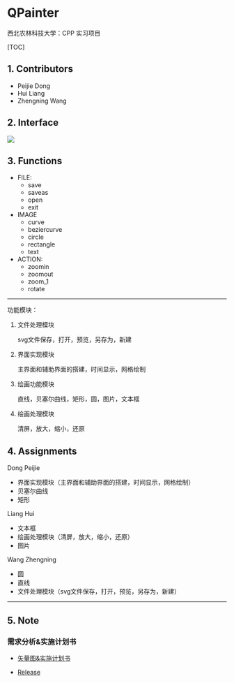 # QPainter
西北农林科技大学：CPP 实习项目

[TOC]

## 1. Contributors

- Peijie Dong
- Hui Liang
- Zhengning Wang


## 2.  Interface

![](http://ww3.sinaimg.cn/large/87c01ec7gy1ft762jyytnj20m80gjt94.jpg)


## 3. Functions

- FILE:
  - save
  - saveas
  - open
  - exit
- IMAGE
  - curve
  - beziercurve
  - circle
  - rectangle
  - text
- ACTION:
  - zoomin
  - zoomout
  - zoom_1
  - rotate

---

功能模块：

1. 文件处理模块

   	svg文件保存，打开，预览，另存为，新建

2. 界面实现模块

   	主界面和辅助界面的搭建，时间显示，网格绘制

3. 绘画功能模块

   	直线，贝塞尔曲线，矩形，圆，图片，文本框

4. 绘画处理模块

   	清屏，放大，缩小，还原



## 4. Assignments

Dong Peijie

- 界面实现模块（主界面和辅助界面的搭建，时间显示，网格绘制）
- 贝塞尔曲线
- 矩形

Liang Hui

- 文本框
- 绘画处理模块（清屏，放大，缩小，还原）
- 图片

Wang Zhengning

- 圆
- 直线
- 文件处理模块（svg文件保存，打开，预览，另存为，新建）

---

## 5. Note

### 需求分析&实施计划书

- [矢量图&实施计划书](./矢量图软件需求分析.md)

- [Release](https://github.com/pprp/QPainter/releases)